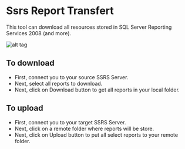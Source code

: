 Ssrs Report Transfert
=====================

This tool can download all resources stored in SQL Server Reporting Services 2008 (and more).

![alt tag](https://raw.github.com/dvoituron/SsrsReportTransfert/master/Sample.png)

To download
-----------
- First, connect you to your source SSRS Server.
- Next, select all reports to download.
- Next, click on Download button to get all reports in your local folder.

To upload
---------
- First, connect you to your target SSRS Server.
- Next, click on a remote folder where reports will be store.
- Next, click on Upload button to put all select reports to your remote folder.
